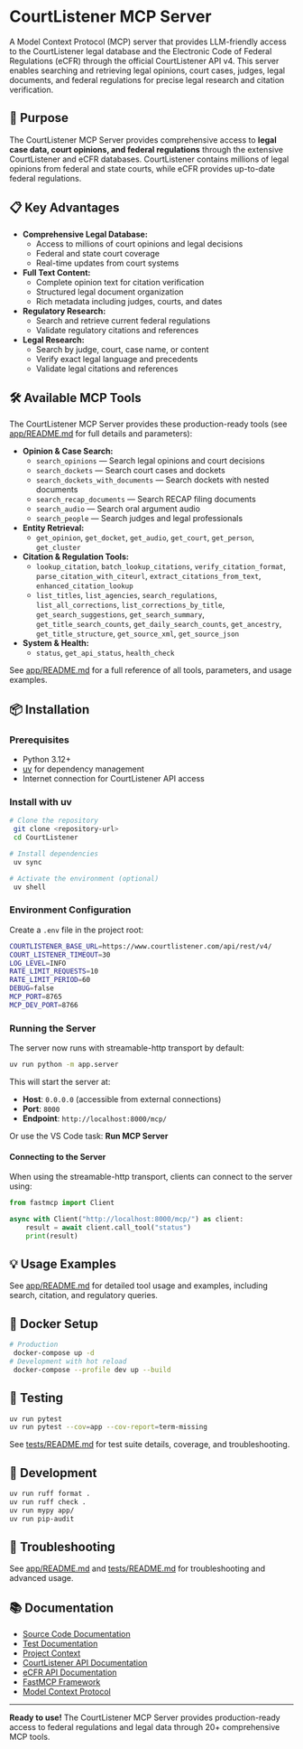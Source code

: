 # CourtListener MCP Server

A Model Context Protocol (MCP) server that provides LLM-friendly access to the CourtListener legal database and the Electronic Code of Federal Regulations (eCFR) through the official CourtListener API v4. This server enables searching and retrieving legal opinions, court cases, judges, legal documents, and federal regulations for precise legal research and citation verification.

## 🎯 Purpose

The CourtListener MCP Server provides comprehensive access to **legal case data, court opinions, and federal regulations** through the extensive CourtListener and eCFR databases. CourtListener contains millions of legal opinions from federal and state courts, while eCFR provides up-to-date federal regulations.

## 📋 Key Advantages

- **Comprehensive Legal Database:**
  - Access to millions of court opinions and legal decisions
  - Federal and state court coverage
  - Real-time updates from court systems
- **Full Text Content:**
  - Complete opinion text for citation verification
  - Structured legal document organization
  - Rich metadata including judges, courts, and dates
- **Regulatory Research:**
  - Search and retrieve current federal regulations
  - Validate regulatory citations and references
- **Legal Research:**
  - Search by judge, court, case name, or content
  - Verify exact legal language and precedents
  - Validate legal citations and references

## 🛠️ Available MCP Tools

The CourtListener MCP Server provides these production-ready tools (see [app/README.md](app/README.md) for full details and parameters):

- **Opinion & Case Search:**
  - `search_opinions` — Search legal opinions and court decisions
  - `search_dockets` — Search court cases and dockets
  - `search_dockets_with_documents` — Search dockets with nested documents
  - `search_recap_documents` — Search RECAP filing documents
  - `search_audio` — Search oral argument audio
  - `search_people` — Search judges and legal professionals
- **Entity Retrieval:**
  - `get_opinion`, `get_docket`, `get_audio`, `get_court`, `get_person`, `get_cluster`
- **Citation & Regulation Tools:**
  - `lookup_citation`, `batch_lookup_citations`, `verify_citation_format`, `parse_citation_with_citeurl`, `extract_citations_from_text`, `enhanced_citation_lookup`
  - `list_titles`, `list_agencies`, `search_regulations`, `list_all_corrections`, `list_corrections_by_title`, `get_search_suggestions`, `get_search_summary`, `get_title_search_counts`, `get_daily_search_counts`, `get_ancestry`, `get_title_structure`, `get_source_xml`, `get_source_json`
- **System & Health:**
  - `status`, `get_api_status`, `health_check`

See [app/README.md](app/README.md) for a full reference of all tools, parameters, and usage examples.

## 📦 Installation

### Prerequisites

- Python 3.12+
- [uv](https://github.com/astral-sh/uv) for dependency management
- Internet connection for CourtListener API access

### Install with uv

```bash
# Clone the repository
 git clone <repository-url>
 cd CourtListener

# Install dependencies
 uv sync

# Activate the environment (optional)
 uv shell
```

### Environment Configuration

Create a `.env` file in the project root:

```bash
COURTLISTENER_BASE_URL=https://www.courtlistener.com/api/rest/v4/
COURT_LISTENER_TIMEOUT=30
LOG_LEVEL=INFO
RATE_LIMIT_REQUESTS=10
RATE_LIMIT_PERIOD=60
DEBUG=false
MCP_PORT=8765
MCP_DEV_PORT=8766
```

### Running the Server

The server now runs with streamable-http transport by default:

```bash
uv run python -m app.server
```

This will start the server at:

- **Host**: `0.0.0.0` (accessible from external connections)
- **Port**: `8000`
- **Endpoint**: `http://localhost:8000/mcp/`

Or use the VS Code task: **Run MCP Server**

#### Connecting to the Server

When using the streamable-http transport, clients can connect to the server using:

```python
from fastmcp import Client

async with Client("http://localhost:8000/mcp/") as client:
    result = await client.call_tool("status")
    print(result)
```

## 💡 Usage Examples

See [app/README.md](app/README.md) for detailed tool usage and examples, including search, citation, and regulatory queries.

## 🐳 Docker Setup

```bash
# Production
 docker-compose up -d
# Development with hot reload
 docker-compose --profile dev up --build
```

## 🧪 Testing

```bash
uv run pytest
uv run pytest --cov=app --cov-report=term-missing
```

See [tests/README.md](tests/README.md) for test suite details, coverage, and troubleshooting.

## 🔧 Development

```bash
uv run ruff format .
uv run ruff check .
uv run mypy app/
uv run pip-audit
```

## 🚨 Troubleshooting

See [app/README.md](app/README.md) and [tests/README.md](tests/README.md) for troubleshooting and advanced usage.

## 📚 Documentation

- [Source Code Documentation](app/README.md)
- [Test Documentation](tests/README.md)
- [Project Context](context.json)
- [CourtListener API Documentation](https://www.courtlistener.com/api/rest/v4/)
- [eCFR API Documentation](https://www.ecfr.gov/developers/documentation/api/v1)
- [FastMCP Framework](https://github.com/jlowin/fastmcp)
- [Model Context Protocol](https://spec.modelcontextprotocol.io/)

---

**Ready to use!** The CourtListener MCP Server provides production-ready access to federal regulations and legal data through 20+ comprehensive MCP tools.
